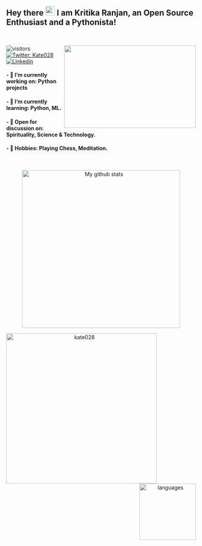 ## Hey there <img src="https://media.giphy.com/media/hvRJCLFzcasrR4ia7z/giphy.gif" width="25px"> I am Kritika Ranjan, an Open Source Enthusiast and a Pythonista! 

<br>

<p align="center">
  <img align="right" src="https://user-images.githubusercontent.com/72349558/117948607-e95d3780-b32e-11eb-9463-c6223338e265.gif" height="220px" width="350px" > 
  </a>
</p>

![visitors](https://visitor-badge.glitch.me/badge?page_id=Kate028.visitor-badge)
[![Twitter: Kate028](https://img.shields.io/twitter/follow/Kate028_?style=social)](https://twitter.com/Kate028_)
[![Linkedin](https://img.shields.io/badge/-Kate028-blue?style=flat-square&logo=Linkedin&logoColor=white&link=https://www.linkedin.com/in/Kate028/)](https://www.linkedin.com/in/Kate028/)

	

#### -  🌿  I’m currently working on: Python projects

#### -  🌱  I’m currently learning: Python, ML.

#### -  🍁  Open for discussion on: Spirituality, Science & Technology.

#### -  🌸  Hobbies: Playing Chess, Meditation.

<br>

<p align="center">
<img src="https://github-readme-stats.vercel.app/api?username=kate028&show_icons=true&theme=tokyonight" alt="My github stats" width="420"/></p>

<p align="center">
<img align="left" width="400"  src="https://github-readme-streak-stats.herokuapp.com/?user=Kate028&theme=tokyonight" alt="kate028" /> </p>

<p align="center">
<img align="right" height= "150" src="https://github-readme-stats.vercel.app/api/top-langs/?username=Kate028&layout=compact&theme=tokyonight" alt="languages"/> 
</p>

 



